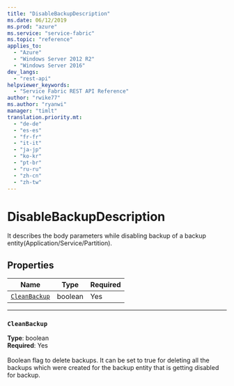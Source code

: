```yaml
---
title: "DisableBackupDescription"
ms.date: 06/12/2019
ms.prod: "azure"
ms.service: "service-fabric"
ms.topic: "reference"
applies_to: 
  - "Azure"
  - "Windows Server 2012 R2"
  - "Windows Server 2016"
dev_langs: 
  - "rest-api"
helpviewer_keywords: 
  - "Service Fabric REST API Reference"
author: "rwike77"
ms.author: "ryanwi"
manager: "timlt"
translation.priority.mt: 
  - "de-de"
  - "es-es"
  - "fr-fr"
  - "it-it"
  - "ja-jp"
  - "ko-kr"
  - "pt-br"
  - "ru-ru"
  - "zh-cn"
  - "zh-tw"
---
```

# DisableBackupDescription

It describes the body parameters while disabling backup of a backup entity(Application/Service/Partition).

## Properties
| Name | Type | Required |
| --- | --- | --- |
| [`CleanBackup`](#cleanbackup) | boolean | Yes |

____
### `CleanBackup`
__Type__: boolean <br/>
__Required__: Yes<br/>
<br/>
Boolean flag to delete backups. It can be set to true for deleting all the backups which were created for the backup entity that is getting disabled for backup.
